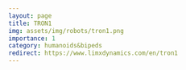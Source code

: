 ```yaml
---
layout: page
title: TRON1
img: assets/img/robots/tron1.png
importance: 1
category: humanoids&bipeds
redirect: https://www.limxdynamics.com/en/tron1
---
```

